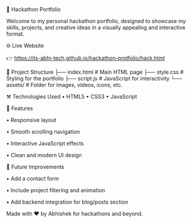 💼 Hackathon Portfolio

Welcome to my personal hackathon portfolio, designed to showcase my skills, projects, and creative ideas in a visually appealing and interactive format.

🌐 Live Website

👉 https://its-abhi-tech.github.io/hackathon-protfolio/hack.html

📂 Project Structure
├── index.html        # Main HTML page
├── style.css         # Styling for the portfolio
├── script.js         # JavaScript for interactivity
└── assets/           # Folder for images, videos, icons, etc.

⚒️ Technologies Used
• HTML5
• CSS3
• JavaScript

🎯 Features

• Responsive layout

• Smooth scrolling navigation

• Interactive JavaScript effects

• Clean and modern UI design

🌟 Future Improvements

• Add a contact form

• Include project filtering and animation

• Add backend integration for blog/posts section

Made with ❤️ by Abhishek for hackathons and beyond.
